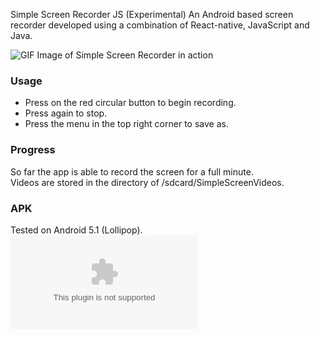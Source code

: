 Simple Screen Recorder JS (Experimental)
An Android based screen recorder developed using a combination of React-native, JavaScript and Java.

![GIF Image of Simple Screen Recorder in action](https://github.com/MisterTerrific/simple-screen-recorder-js/blob/master/caps/demo1.gif)   

### Usage
* Press on the red circular button to begin recording.  
* Press again to stop.   
* Press the menu in the top right corner to save as.


### Progress
So far the app is able to record the screen for a full minute.  
Videos are stored in the directory of /sdcard/SimpleScreenVideos.  

### APK   
Tested on Android 5.1 (Lollipop).  
![Download APK](https://github.com/MisterTerrific/simple-screen-recorder-js/blob/master/app-release.apk)
